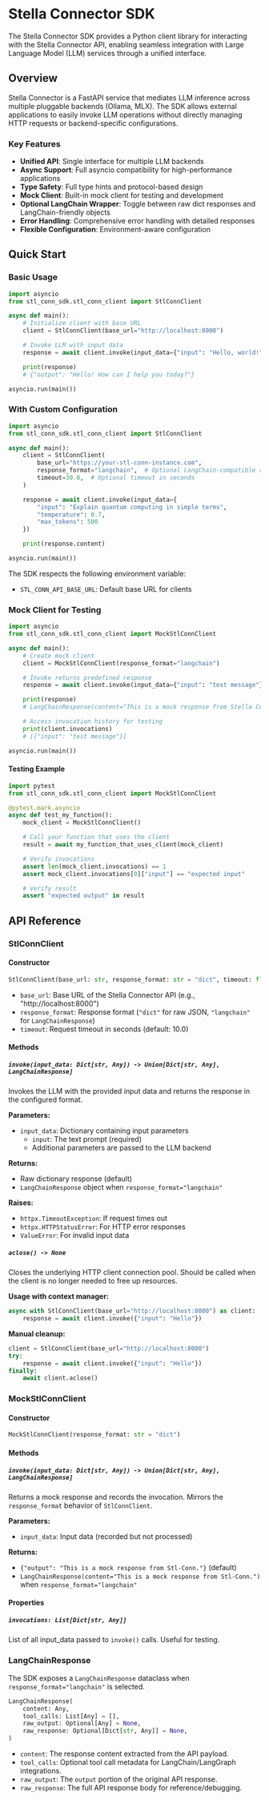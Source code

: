 # Stella Connector SDK

The Stella Connector SDK provides a Python client library for interacting with the Stella Connector API, enabling seamless integration with Large Language Model (LLM) services through a unified interface.

## Overview

Stella Connector is a FastAPI service that mediates LLM inference across multiple pluggable backends (Ollama, MLX). The SDK allows external applications to easily invoke LLM operations without directly managing HTTP requests or backend-specific configurations.

### Key Features

- **Unified API**: Single interface for multiple LLM backends
- **Async Support**: Full asyncio compatibility for high-performance applications
- **Type Safety**: Full type hints and protocol-based design
- **Mock Client**: Built-in mock client for testing and development
- **Optional LangChain Wrapper**: Toggle between raw dict responses and LangChain-friendly objects
- **Error Handling**: Comprehensive error handling with detailed responses
- **Flexible Configuration**: Environment-aware configuration

## Quick Start

### Basic Usage

```python
import asyncio
from stl_conn_sdk.stl_conn_client import StlConnClient

async def main():
    # Initialize client with base URL
    client = StlConnClient(base_url="http://localhost:8000")

    # Invoke LLM with input data
    response = await client.invoke(input_data={"input": "Hello, world!"})

    print(response)
    # {"output": "Hello! How can I help you today?"}

asyncio.run(main())
```

### With Custom Configuration

```python
import asyncio
from stl_conn_sdk.stl_conn_client import StlConnClient

async def main():
    client = StlConnClient(
        base_url="https://your-stl-conn-instance.com",
        response_format="langchain",  # Optional LangChain-compatible response wrapper
        timeout=30.0,  # Optional timeout in seconds
    )

    response = await client.invoke(input_data={
        "input": "Explain quantum computing in simple terms",
        "temperature": 0.7,
        "max_tokens": 500
    })

    print(response.content)

asyncio.run(main())
```

The SDK respects the following environment variable:

- `STL_CONN_API_BASE_URL`: Default base URL for clients

### Mock Client for Testing

```python
import asyncio
from stl_conn_sdk.stl_conn_client import MockStlConnClient

async def main():
    # Create mock client
    client = MockStlConnClient(response_format="langchain")

    # Invoke returns predefined response
    response = await client.invoke(input_data={"input": "test message"})

    print(response)
    # LangChainResponse(content="This is a mock response from Stella Connector.")

    # Access invocation history for testing
    print(client.invocations)
    # [{"input": "test message"}]

asyncio.run(main())
```

#### Testing Example

```python
import pytest
from stl_conn_sdk.stl_conn_client import MockStlConnClient

@pytest.mark.asyncio
async def test_my_function():
    mock_client = MockStlConnClient()

    # Call your function that uses the client
    result = await my_function_that_uses_client(mock_client)

    # Verify invocations
    assert len(mock_client.invocations) == 1
    assert mock_client.invocations[0]["input"] == "expected input"

    # Verify result
    assert "expected output" in result
```

## API Reference

### StlConnClient

#### Constructor

```python
StlConnClient(base_url: str, response_format: str = "dict", timeout: float = 10.0)
```

- `base_url`: Base URL of the Stella Connector API (e.g., "http://localhost:8000")
- `response_format`: Response format (`"dict"` for raw JSON, `"langchain"` for `LangChainResponse`)
- `timeout`: Request timeout in seconds (default: 10.0)

#### Methods

##### `invoke(input_data: Dict[str, Any]) -> Union[Dict[str, Any], LangChainResponse]`

Invokes the LLM with the provided input data and returns the response in the configured format.

**Parameters:**
- `input_data`: Dictionary containing input parameters
  - `input`: The text prompt (required)
  - Additional parameters are passed to the LLM backend

**Returns:**
- Raw dictionary response (default)
- `LangChainResponse` object when `response_format="langchain"`

**Raises:**
- `httpx.TimeoutException`: If request times out
- `httpx.HTTPStatusError`: For HTTP error responses
- `ValueError`: For invalid input data

##### `aclose() -> None`

Closes the underlying HTTP client connection pool. Should be called when the client is no longer needed to free up resources.

**Usage with context manager:**

```python
async with StlConnClient(base_url="http://localhost:8000") as client:
    response = await client.invoke({"input": "Hello"})
```

**Manual cleanup:**

```python
client = StlConnClient(base_url="http://localhost:8000")
try:
    response = await client.invoke({"input": "Hello"})
finally:
    await client.aclose()
```

### MockStlConnClient

#### Constructor

```python
MockStlConnClient(response_format: str = "dict")
```

#### Methods

##### `invoke(input_data: Dict[str, Any]) -> Union[Dict[str, Any], LangChainResponse]`

Returns a mock response and records the invocation. Mirrors the `response_format` behavior of `StlConnClient`.

**Parameters:**
- `input_data`: Input data (recorded but not processed)

**Returns:**
- `{"output": "This is a mock response from Stl-Conn."}` (default)
- `LangChainResponse(content="This is a mock response from Stl-Conn.")` when `response_format="langchain"`

#### Properties

##### `invocations: List[Dict[str, Any]]`

List of all input_data passed to `invoke()` calls. Useful for testing.

### LangChainResponse

The SDK exposes a `LangChainResponse` dataclass when `response_format="langchain"` is selected.

```python
LangChainResponse(
    content: Any,
    tool_calls: List[Any] = [],
    raw_output: Optional[Any] = None,
    raw_response: Optional[Dict[str, Any]] = None,
)
```

- `content`: The response content extracted from the API payload.
- `tool_calls`: Optional tool call metadata for LangChain/LangGraph integrations.
- `raw_output`: The `output` portion of the original API response.
- `raw_response`: The full API response body for reference/debugging.
